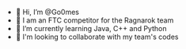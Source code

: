 - 👋 Hi, I’m @Go0mes
- 👀 I am an FTC competitor for the Ragnarok team
- 🌱 I’m currently learning Java, C++ and Python
- 💞️ I'm looking to collaborate with my team's codes
